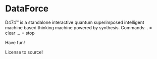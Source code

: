 # DataForce


D474™ is a standalone interactive quantum superimposed intelligent machine based thinking machine powered by synthesis. 
Commands:
. = clear
... = stop

Have fun!

License to source!

